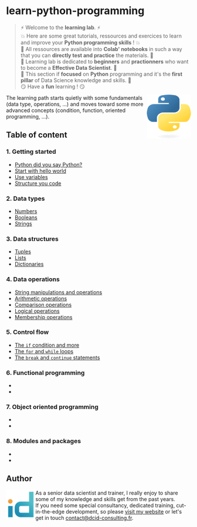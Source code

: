# learn-python-programming

> :zap: Welcome to the **learning lab**. :zap:  
> :boom: Here are some great tutorials, ressources and exercices to learn and improve your **Python programming skills** ! :boom:  
> :punch: All ressources are available into **Colab' notebooks** in such a way that you can **directly test and practice** the materials. :punch:  
> :rocket: Learning lab is dedicated to **beginners** and **practionners** who want to become a **Effective Data Scientist**. :rocket:  
> :dart: This section if **focused** on **Python** programming and it's the **first pillar** of Data Science knowledge and skills. :dart:  
> :smirk: Have a **fun** learning ! :smirk:

<img src="https://github.com/remijul/learn-python-programming/blob/main/python-logo-only.png" align="right"
     alt="Python logo" width="120" height="120">

The learning path starts quietly with some fundamentals (data type, operations, ...) and moves toward some more advanced concepts (condition, function, oriented programming, ...).

## Table of content
### 1. Getting started
* [Python did you say Python?]()
* [Start with hello world]()
* [Use variables]()
* [Structure you code]()

### 2. Data types
* [Numbers]()
* [Booleans]()
* [Strings]()

### 3. Data structures
* [Tuples]()
* [Lists]()
* [Dictionaries]()

### 4. Data operations
* [String manipulations and operations]()
* [Arithmetic operations]()
* [Comparison operations]()
* [Logical operations]()
* [Membership operations]()

### 5. Control flow
* [The `if` condition and more]()
* [The `for` and `while` loops]()
* [The `break` and `continue` statements]()

### 6. Functional programming
* []()
* []()

### 7. Object oriented programming
* []()
* []()

### 8. Modules and packages
* []()
* []()


## Author
[<img src="https://github.com/remijul/img/blob/master/dcid_id_logo.png" target="_blank"
     align="left" alt="Dcid Data Science Consulting" width="80" height="80">](http://www.dcid-consulting.fr/)

As a senior data scientist and trainer, I really enjoy to share some of my knowledge and skills get from the past years.  
If you need some special consultancy, dedicated training, cut-in-the-edge development, so please [visit my website](http://www.dcid-consulting.fr/) or let's get in touch <contact@dcid-consulting.fr>.

